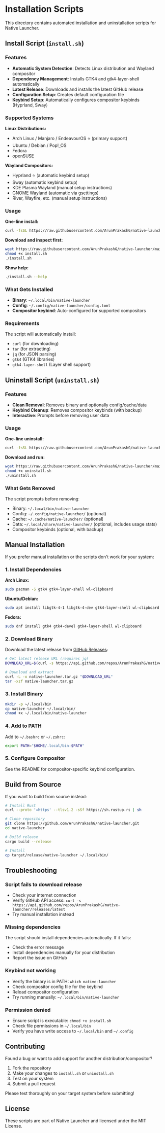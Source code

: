 # Installation Scripts

This directory contains automated installation and uninstallation scripts for Native Launcher.

## Install Script (`install.sh`)

### Features

- **Automatic System Detection**: Detects Linux distribution and Wayland compositor
- **Dependency Management**: Installs GTK4 and gtk4-layer-shell automatically
- **Latest Release**: Downloads and installs the latest GitHub release
- **Configuration Setup**: Creates default configuration file
- **Keybind Setup**: Automatically configures compositor keybinds (Hyprland, Sway)

### Supported Systems

**Linux Distributions:**

- Arch Linux / Manjaro / EndeavourOS ⭐ (primary support)
- Ubuntu / Debian / Pop!\_OS
- Fedora
- openSUSE

**Wayland Compositors:**

- Hyprland ⭐ (automatic keybind setup)
- Sway (automatic keybind setup)
- KDE Plasma Wayland (manual setup instructions)
- GNOME Wayland (automatic via gsettings)
- River, Wayfire, etc. (manual setup instructions)

### Usage

**One-line install:**

```bash
curl -fsSL https://raw.githubusercontent.com/ArunPrakashG/native-launcher/main/install.sh | bash
```

**Download and inspect first:**

```bash
wget https://raw.githubusercontent.com/ArunPrakashG/native-launcher/main/install.sh
chmod +x install.sh
./install.sh
```

**Show help:**

```bash
./install.sh --help
```

### What Gets Installed

- **Binary**: `~/.local/bin/native-launcher`
- **Config**: `~/.config/native-launcher/config.toml`
- **Compositor keybind**: Auto-configured for supported compositors

### Requirements

The script will automatically install:

- `curl` (for downloading)
- `tar` (for extracting)
- `jq` (for JSON parsing)
- `gtk4` (GTK4 libraries)
- `gtk4-layer-shell` (Layer shell support)

## Uninstall Script (`uninstall.sh`)

### Features

- **Clean Removal**: Removes binary and optionally config/cache/data
- **Keybind Cleanup**: Removes compositor keybinds (with backup)
- **Interactive**: Prompts before removing user data

### Usage

**One-line uninstall:**

```bash
curl -fsSL https://raw.githubusercontent.com/ArunPrakashG/native-launcher/main/uninstall.sh | bash
```

**Download and run:**

```bash
wget https://raw.githubusercontent.com/ArunPrakashG/native-launcher/main/uninstall.sh
chmod +x uninstall.sh
./uninstall.sh
```

### What Gets Removed

The script prompts before removing:

- Binary: `~/.local/bin/native-launcher`
- Config: `~/.config/native-launcher/` (optional)
- Cache: `~/.cache/native-launcher/` (optional)
- Data: `~/.local/share/native-launcher/` (optional, includes usage stats)
- Compositor keybinds (optional, with backup)

## Manual Installation

If you prefer manual installation or the scripts don't work for your system:

### 1. Install Dependencies

**Arch Linux:**

```bash
sudo pacman -S gtk4 gtk4-layer-shell wl-clipboard
```

**Ubuntu/Debian:**

```bash
sudo apt install libgtk-4-1 libgtk-4-dev gtk4-layer-shell wl-clipboard
```

**Fedora:**

```bash
sudo dnf install gtk4 gtk4-devel gtk4-layer-shell wl-clipboard
```

### 2. Download Binary

Download the latest release from [GitHub Releases](https://github.com/ArunPrakashG/native-launcher/releases):

```bash
# Get latest release URL (requires jq)
DOWNLOAD_URL=$(curl -s https://api.github.com/repos/ArunPrakashG/native-launcher/releases/latest | jq -r '.assets[] | select(.name | test("native-launcher.*linux.*tar.gz")) | .browser_download_url')

# Download and extract
curl -L -o native-launcher.tar.gz "$DOWNLOAD_URL"
tar -xzf native-launcher.tar.gz
```

### 3. Install Binary

```bash
mkdir -p ~/.local/bin
cp native-launcher ~/.local/bin/
chmod +x ~/.local/bin/native-launcher
```

### 4. Add to PATH

Add to `~/.bashrc` or `~/.zshrc`:

```bash
export PATH="$HOME/.local/bin:$PATH"
```

### 5. Configure Compositor

See the README for compositor-specific keybind configuration.

## Build from Source

If you want to build from source instead:

```bash
# Install Rust
curl --proto '=https' --tlsv1.2 -sSf https://sh.rustup.rs | sh

# Clone repository
git clone https://github.com/ArunPrakashG/native-launcher.git
cd native-launcher

# Build release
cargo build --release

# Install
cp target/release/native-launcher ~/.local/bin/
```

## Troubleshooting

### Script fails to download release

- Check your internet connection
- Verify GitHub API access: `curl -s https://api.github.com/repos/ArunPrakashG/native-launcher/releases/latest`
- Try manual installation instead

### Missing dependencies

The script should install dependencies automatically. If it fails:

- Check the error message
- Install dependencies manually for your distribution
- Report the issue on GitHub

### Keybind not working

- Verify the binary is in PATH: `which native-launcher`
- Check compositor config file for the keybind
- Reload compositor configuration
- Try running manually: `~/.local/bin/native-launcher`

### Permission denied

- Ensure script is executable: `chmod +x install.sh`
- Check file permissions in `~/.local/bin`
- Verify you have write access to `~/.local/bin` and `~/.config`

## Contributing

Found a bug or want to add support for another distribution/compositor?

1. Fork the repository
2. Make your changes to `install.sh` or `uninstall.sh`
3. Test on your system
4. Submit a pull request

Please test thoroughly on your target system before submitting!

## License

These scripts are part of Native Launcher and licensed under the MIT License.
